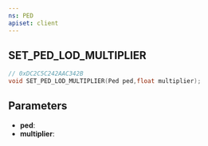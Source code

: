 ```yaml
---
ns: PED
apiset: client
---
```

## SET_PED_LOD_MULTIPLIER

```c
// 0xDC2C5C242AAC342B
void SET_PED_LOD_MULTIPLIER(Ped ped,float multiplier);
```


## Parameters
* **ped**:
* **multiplier**: